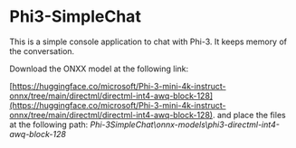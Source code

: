 # Phi3-SimpleChat
This is a simple console application to chat with Phi-3.
It keeps memory of the conversation.

Download the ONXX model at the following link:

[https://huggingface.co/microsoft/Phi-3-mini-4k-instruct-onnx/tree/main/directml/directml-int4-awq-block-128](https://huggingface.co/microsoft/Phi-3-mini-4k-instruct-onnx/tree/main/directml/directml-int4-awq-block-128).
and place the files at the following path:
_Phi-3SimpleChat\onnx-models\phi3-directml-int4-awq-block-128_
